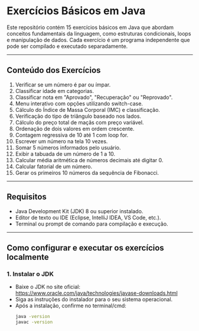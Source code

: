# Exercícios Básicos em Java

Este repositório contém 15 exercícios básicos em Java que abordam conceitos fundamentais da linguagem, como estruturas condicionais, loops e manipulação de dados. Cada exercício é um programa independente que pode ser compilado e executado separadamente.

---

## Conteúdo dos Exercícios

1. Verificar se um número é par ou ímpar.
2. Classificar idade em categorias.
3. Classificar nota em "Aprovado", "Recuperação" ou "Reprovado".
4. Menu interativo com opções utilizando switch-case.
5. Cálculo do Índice de Massa Corporal (IMC) e classificação.
6. Verificação do tipo de triângulo baseado nos lados.
7. Cálculo do preço total de maçãs com preço variável.
8. Ordenação de dois valores em ordem crescente.
9. Contagem regressiva de 10 até 1 com loop for.
10. Escrever um número na tela 10 vezes.
11. Somar 5 números informados pelo usuário.
12. Exibir a tabuada de um número de 1 a 10.
13. Calcular média aritmética de números decimais até digitar 0.
14. Calcular fatorial de um número.
15. Gerar os primeiros 10 números da sequência de Fibonacci.

---

## Requisitos

- Java Development Kit (JDK) 8 ou superior instalado.
- Editor de texto ou IDE (Eclipse, IntelliJ IDEA, VS Code, etc.).
- Terminal ou prompt de comando para compilação e execução.

---

## Como configurar e executar os exercícios localmente

### 1. Instalar o JDK

- Baixe o JDK no site oficial: https://www.oracle.com/java/technologies/javase-downloads.html
- Siga as instruções do instalador para o seu sistema operacional.
- Após a instalação, confirme no terminal/cmd:
  ```bash
  java -version
  javac -version
